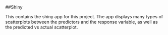 ##Shiny

This contains the shiny app for this project. The app displays many types of scatterplots between the predictors and the response variable, as well as the predicted vs actual scatterplot.
